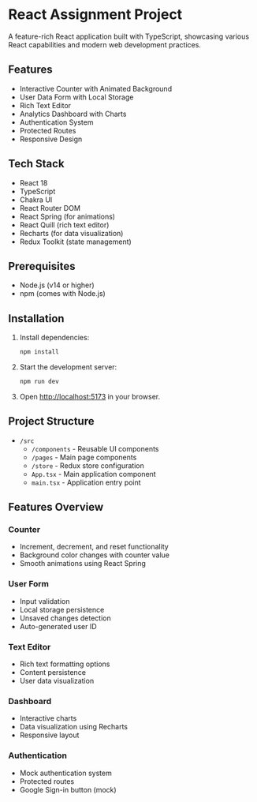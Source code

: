# React Assignment Project

A feature-rich React application built with TypeScript, showcasing various React capabilities and modern web development practices.

## Features

- Interactive Counter with Animated Background
- User Data Form with Local Storage
- Rich Text Editor
- Analytics Dashboard with Charts
- Authentication System
- Protected Routes
- Responsive Design

## Tech Stack

- React 18
- TypeScript
- Chakra UI
- React Router DOM
- React Spring (for animations)
- React Quill (rich text editor)
- Recharts (for data visualization)
- Redux Toolkit (state management)

## Prerequisites

- Node.js (v14 or higher)
- npm (comes with Node.js)

## Installation

1. Install dependencies:
   ```bash
   npm install
   ```

2. Start the development server:
   ```bash
   npm run dev
   ```

3. Open [http://localhost:5173](http://localhost:5173) in your browser.

## Project Structure

- `/src`
  - `/components` - Reusable UI components
  - `/pages` - Main page components
  - `/store` - Redux store configuration
  - `App.tsx` - Main application component
  - `main.tsx` - Application entry point

## Features Overview

### Counter
- Increment, decrement, and reset functionality
- Background color changes with counter value
- Smooth animations using React Spring

### User Form
- Input validation
- Local storage persistence
- Unsaved changes detection
- Auto-generated user ID

### Text Editor
- Rich text formatting options
- Content persistence
- User data visualization

### Dashboard
- Interactive charts
- Data visualization using Recharts
- Responsive layout

### Authentication
- Mock authentication system
- Protected routes
- Google Sign-in button (mock)
